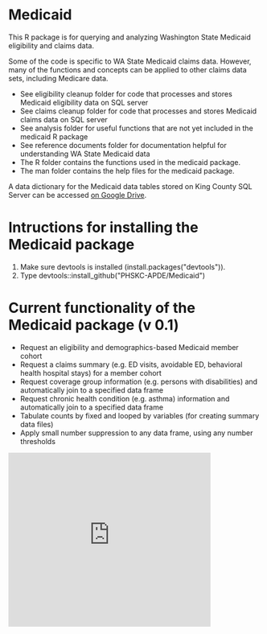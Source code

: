 # Medicaid
This R package is for querying and analyzing Washington State Medicaid eligibility and claims data.

Some of the code is specific to WA State Medicaid claims data. 
However, many of the functions and concepts can be applied to other claims data sets, including Medicare data.

- See eligibility cleanup folder for code that processes and stores Medicaid eligibility data on SQL server
- See claims cleanup folder for code that processes and stores Medicaid claims data on SQL server
- See analysis folder for useful functions that are not yet included in the medicaid R package
- See reference documents folder for documentation helpful for understanding WA State Medicaid data
- The R folder contains the functions used in the medicaid package.
- The man folder contains the help files for the medicaid package.

A data dictionary for the Medicaid data tables stored on King County SQL Server can be accessed [on Google Drive](https://drive.google.com/open?id=1atnht-_GQZ9wrKwiQ-U8Y-UImxKr12FL9ggKWXmMcnE).

# Intructions for installing the Medicaid package
1) Make sure devtools is installed (install.packages("devtools")).
2) Type devtools::install_github("PHSKC-APDE/Medicaid")

# Current functionality of the Medicaid package (v 0.1)
- Request an eligibility and demographics-based Medicaid member cohort
- Request a claims summary (e.g. ED visits, avoidable ED, behavioral health hospital stays) for a member cohort
- Request coverage group information (e.g. persons with disabilities) and automatically join to a specified data frame
- Request chronic health condition (e.g. asthma) information and automatically join to a specified data frame
- Tabulate counts by fixed and looped by variables (for creating summary data files)
- Apply small number suppression to any data frame, using any number thresholds

<iframe width="402" height="346" frameborder="0" scrolling="no" src="https://kc1-my.sharepoint.com/personal/eli_kern_kingcounty_gov/_layouts/15/Doc.aspx?sourcedoc={ef813991-9d58-457c-89f8-b20c87aaf096}&action=embedview&ActiveCell='Data%20dictionary'!A1&wdHideHeaders=True&wdDownloadButton=True&wdInConfigurator=True"></iframe>
